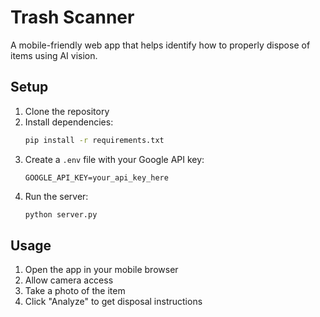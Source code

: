 # Trash Scanner

A mobile-friendly web app that helps identify how to properly dispose of items using AI vision.

## Setup

1. Clone the repository
2. Install dependencies:
   ```bash
   pip install -r requirements.txt
   ```
3. Create a `.env` file with your Google API key:
   ```
   GOOGLE_API_KEY=your_api_key_here
   ```
4. Run the server:
   ```bash
   python server.py
   ```

## Usage

1. Open the app in your mobile browser
2. Allow camera access
3. Take a photo of the item
4. Click "Analyze" to get disposal instructions 